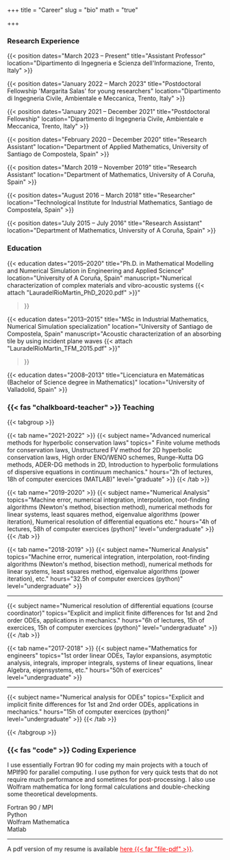 +++
title = "Career"
slug = "bio"
math = "true"

+++

### Research Experience

{{< position dates="March 2023 – Present" title="Assistant Professor" location="Dipartimento di Ingegneria e Scienza dell'Informazione, Trento, Italy" >}}

{{< position dates="January 2022 – March 2023" title="Postdoctoral Fellowship 'Margarita Salas' for young researchers" location="Dipartimento di Ingegneria Civile, Ambientale e Meccanica, Trento, Italy" >}}

{{< position dates="January 2021 – December 2021" title="Postdoctoral Fellowship" location="Dipartimento di Ingegneria Civile, Ambientale e Meccanica, Trento, Italy" >}}

{{< position dates="February 2020 – December 2020" title="Research Assistant" location="Department of Applied Mathematics, University of Santiago de Compostela, Spain" >}}

{{< position dates="March 2019 – November 2019" title="Research Assistant" location="Department of Mathematics, University of A Coruña, Spain" >}}

{{< position dates="August 2016 – March 2018" title="Researcher" location="Technological Institute for Industrial Mathematics, Santiago de Compostela, Spain" >}}

{{< position dates="July 2015 – July 2016" title="Research Assistant" location="Department of Mathematics, University of A Coruña, Spain" >}}

### Education 

{{< education 
dates="2015–2020" 
title="Ph.D. in Mathematical Modelling and Numerical Simulation in Engineering and Applied Science" 
location="University of A Coruña, Spain"
manuscript="Numerical characterization of complex materials and vibro-acoustic systems {{< attach \"LauradelRioMartin_PhD_2020.pdf\" >}}"  
>}}

{{< education 
dates="2013–2015" 
title="MSc in Industrial Mathematics, Numerical Simulation specialization" 
location="University of Santiago de Compostela, Spain"
manuscript="Acoustic characterization of an absorbing tile by using incident plane waves {{< attach \"LauradelRioMartin_TFM_2015.pdf\" >}}"    
>}}

{{< education dates="2008–2013" title="Licenciatura en Matemáticas (Bachelor of Science degree in Mathematics)" location="University of Valladolid, Spain" >}}


### {{< fas "chalkboard-teacher" >}} Teaching

{{< tabgroup >}}

{{< tab name="2021-2022" >}}
{{< subject 
name="Advanced numerical methods for hyperbolic conservation laws" 
topics="	Finite volume methods for conservation laws, Unstructured FV method for 2D hyperbolic conservation laws, High order ENO/WENO schemes, Runge-Kutta DG methods, ADER-DG methods in 2D, Introduction to hyperbolic formulations of dispersive equations in continuum mechanics." 
hours="2h of lectures, 18h of computer exercices (MATLAB)" 
level="graduate" >}}
{{< /tab >}}


{{< tab name="2019-2020" >}}
{{< subject 
name="Numerical Analysis" 
topics="Machine error, numerical integration, interpolation, root-finding algorithms (Newton's method, bisection method), numerical methods for linear systems, least squares method, eigenvalue algorithms (power iteration), Numerical resolution of differential equations etc." 
hours="4h of lectures, 58h of computer exercices (python)" 
level="undergraduate" >}}
{{< /tab >}}


{{< tab name="2018-2019" >}}
{{< subject 
name="Numerical Analysis" 
topics="Machine error, numerical integration, interpolation, root-finding algorithms (Newton's method, bisection method), numerical methods for linear systems, least squares method, eigenvalue algorithms (power iteration), etc." 
hours="32.5h of computer exercices (python)" 
level="undergraduate" >}}
<hr>
{{< subject 
name="Numerical resolution of differential equations (course coordinator)" 
topics="Explicit and implicit finite differences for 1st and 2nd order ODEs, applications in mechanics." 
hours="6h of lectures, 15h of exercices, 15h of computer exercices (python)" 
level="undergraduate" >}}
{{< /tab >}}


{{< tab name="2017-2018" >}}
{{< subject 
name="Mathematics for engineers" 
topics="1st order linear ODEs, Taylor expansions, asymptotic analysis, integrals, improper integrals, systems of linear equations, linear Algebra, eigensystems, etc." 
hours="50h of exercices" 
level="undergraduate" >}}
<hr>
{{< subject 
name="Numerical analysis for ODEs" 
topics="Explicit and implicit finite differences for 1st and 2nd order ODEs, applications in mechanics." 
hours="15h of computer exercices (python)" 
level="undergraduate" >}}
{{< /tab >}}




{{< /tabgroup >}}

### {{< fas "code" >}} Coding Experience
I use essentially Fortran 90 for coding my main projects with a touch of MPIf90 for parallel computing. I use python for very quick tests that do not require much performance and sometimes for post-processing. I also use Wolfram mathematica for long formal calculations and double-checking some theoretical developments.


<div class="containerskill">
  <div class="skills fortran">Fortran 90 / MPI  &nbsp &nbsp   </div>
</div>
<div class="containerskill">
  <div class="skills python">Python  &nbsp &nbsp   </div>
</div>
<div class="containerskill">
  <div class="skills mathematica">Wolfram Mathematica  &nbsp &nbsp  </div>
</div>
<div class="containerskill">
  <div class="skills matlab">Matlab  &nbsp &nbsp  </div>
</div>

<p></p>

---

A pdf version of my resume is available <a href="CV_laura.pdf" target="blank" style="color:#FF0000;"> here {{< far "file-pdf" >}}</a>.
